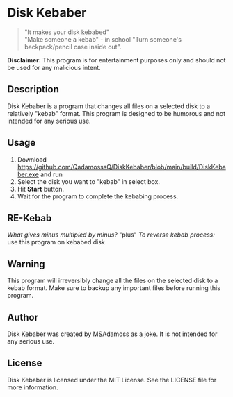 # Disk Kebaber
 > "It makes your disk kebabed" </br>
 > "Make someone a kebab" - in school "Turn someone's backpack/pencil case inside out".

**Disclaimer:** This program is for entertainment purposes only and should not be used for any malicious intent.

## Description
Disk Kebaber is a program that changes all files on a selected disk to a relatively "kebab" format. This program is designed to be humorous and not intended for any serious use.


## Usage
1. Download https://github.com/QadamosssQ/DiskKebaber/blob/main/build/DiskKebaber.exe and run
2. Select the disk you want to "kebab" in select box.
3. Hit **Start** button.
4. Wait for the program to complete the kebabing process.

## RE-Kebab
*What gives minus multipled by minus?* "plus"
*To reverse kebab process:* use this program on kebabed disk

## Warning
This program will irreversibly change all the files on the selected disk to a kebab format. Make sure to backup any important files before running this program.

## Author
Disk Kebaber was created by MSAdamoss as a joke. It is not intended for any serious use.

## License
Disk Kebaber is licensed under the MIT License. See the LICENSE file for more information.

